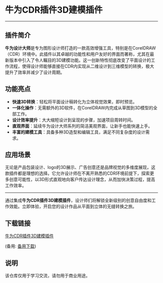 # 牛为CDR插件3D建模插件

---

## 插件简介

**牛为设计大师**是专为图形设计师打造的一款高效增强工具，特别是在CorelDRAW（CDR）环境中。此插件以其卓越的功能性和用户友好的界面而著称，尤其在最新版本中引入了令人瞩目的3D建模功能。这一创新特性彻底改变了平面设计的工作流程，使得设计师能够直接在CDR内实现从二维设计到三维模型的转换，极大提升了效率并减少了设计周期。

## 功能亮点

- **快速3D转换**：轻松将平面设计稿转化为立体视觉效果，即时预览。
- **一体化操作**：无需额外的3D软件，在CorelDRAW内完成从草图到3D模型的全部工作。
- **设计效率提升**：大大缩短设计到呈现的步骤，加速项目周转时间。
- **直观界面**：延续牛为设计大师系列的简洁美观界面，让新手也能快速上手。
- **丰富的建模工具**：具备多种3D造型和编辑工具，满足不同复杂度的设计需求。

## 应用场景

无论是产品包装设计、logo的3D展示、广告创意还是品牌视觉的多维度展现，这款插件都是理想的选择。它允许设计师在不离开熟悉的CDR环境前提下，探索更多创意可能性，以3D形式直观地向客户传达设计理念，从而加快决策过程，提高工作效率。

---

通过集成**牛为CDR插件3D建模插件**，设计师们将解锁全新级别的创意自由度和工作效能。立即体验，开启您的设计作品从平面到立体的无缝转换之旅。

## 下载链接
[牛为CDR插件3D建模插件](https://pan.quark.cn/s/e6286caa42ea) 

(备用: [备用下载](https://pan.baidu.com/s/1C4Y266F7T8vzetDuicKeog?pwd=1234))

## 说明

该仓库仅用于学习交流，请勿用于商业用途。

